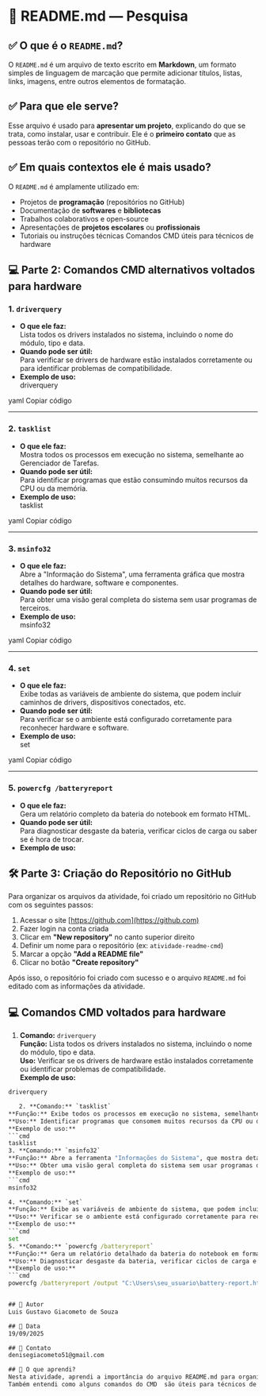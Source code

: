 # 📘 README.md — Pesquisa

## ✅ O que é o `README.md`?

O `README.md` é um arquivo de texto escrito em **Markdown**, um formato simples de linguagem de marcação que permite adicionar títulos, listas, links, imagens, entre outros elementos de formatação.

## ✅ Para que ele serve?

Esse arquivo é usado para **apresentar um projeto**, explicando do que se trata, como instalar, usar e contribuir. Ele é o **primeiro contato** que as pessoas terão com o repositório no GitHub.

## ✅ Em quais contextos ele é mais usado?

   
O `README.md` é amplamente utilizado em:

- Projetos de **programação** (repositórios no GitHub)
- Documentação de **softwares** e **bibliotecas**
- Trabalhos colaborativos e open-source
- Apresentações de **projetos escolares** ou **profissionais**
- Tutoriais ou instruções técnicas
Comandos CMD úteis para técnicos de hardware

## 💻 Parte 2: Comandos CMD alternativos voltados para hardware

### 1. `driverquery`
- **O que ele faz:**  
  Lista todos os drivers instalados no sistema, incluindo o nome do módulo, tipo e data.
- **Quando pode ser útil:**  
  Para verificar se drivers de hardware estão instalados corretamente ou para identificar problemas de compatibilidade.
- **Exemplo de uso:**  
driverquery

yaml
Copiar código

---

### 2. `tasklist`
- **O que ele faz:**  
Mostra todos os processos em execução no sistema, semelhante ao Gerenciador de Tarefas.
- **Quando pode ser útil:**  
Para identificar programas que estão consumindo muitos recursos da CPU ou da memória.
- **Exemplo de uso:**  
tasklist

yaml
Copiar código

---

### 3. `msinfo32`
- **O que ele faz:**  
Abre a "Informação do Sistema", uma ferramenta gráfica que mostra detalhes do hardware, software e componentes.
- **Quando pode ser útil:**  
Para obter uma visão geral completa do sistema sem usar programas de terceiros.
- **Exemplo de uso:**  
msinfo32

yaml
Copiar código

---

### 4. `set`
- **O que ele faz:**  
Exibe todas as variáveis de ambiente do sistema, que podem incluir caminhos de drivers, dispositivos conectados, etc.
- **Quando pode ser útil:**  
Para verificar se o ambiente está configurado corretamente para reconhecer hardware e software.
- **Exemplo de uso:**  
set

yaml
Copiar código

---

### 5. `powercfg /batteryreport`
- **O que ele faz:**  
Gera um relatório completo da bateria do notebook em formato HTML.
- **Quando pode ser útil:**  
Para diagnosticar desgaste da bateria, verificar ciclos de carga ou saber se é hora de trocar.
- **Exemplo de uso:**  



## 🛠️ Parte 3: Criação do Repositório no GitHub

Para organizar os arquivos da atividade, foi criado um repositório no GitHub com os seguintes passos:

1. Acessar o site [https://github.com](https://github.com)
2. Fazer login na conta criada
3. Clicar em **"New repository"** no canto superior direito
4. Definir um nome para o repositório (ex: `atividade-readme-cmd`)
5. Marcar a opção **"Add a README file"**
6. Clicar no botão **"Create repository"**

Após isso, o repositório foi criado com sucesso e o arquivo `README.md` foi editado com as informações da atividade.


## 💻 Comandos CMD voltados para hardware

1. **Comando:** `driverquery`  
**Função:** Lista todos os drivers instalados no sistema, incluindo o nome do módulo, tipo e data.  
**Uso:** Verificar se os drivers de hardware estão instalados corretamente ou identificar problemas de compatibilidade.  
**Exemplo de uso:**
```cmd
driverquery

   2. **Comando:** `tasklist`  
**Função:** Exibe todos os processos em execução no sistema, semelhante ao Gerenciador de Tarefas.  
**Uso:** Identificar programas que consomem muitos recursos da CPU ou da memória.  
**Exemplo de uso:**
```cmd
tasklist
3. **Comando:** `msinfo32`  
**Função:** Abre a ferramenta "Informações do Sistema", que mostra detalhes do hardware, software e componentes do computador.  
**Uso:** Obter uma visão geral completa do sistema sem usar programas de terceiros.  
**Exemplo de uso:**
```cmd
msinfo32

4. **Comando:** `set`  
**Função:** Exibe as variáveis de ambiente do sistema, que podem incluir configurações relacionadas ao hardware e software.  
**Uso:** Verificar se o ambiente está configurado corretamente para reconhecer hardware e software.  
**Exemplo de uso:**
```cmd
set
5. **Comando:** `powercfg /batteryreport`  
**Função:** Gera um relatório detalhado da bateria do notebook em formato HTML.  
**Uso:** Diagnosticar desgaste da bateria, verificar ciclos de carga e avaliar a saúde da bateria.  
**Exemplo de uso:**
```cmd
powercfg /batteryreport /output "C:\Users\seu_usuario\battery-report.html"


## 👤 Autor  
Luis Gustavo Giacometo de Souza

## 📅 Data  
19/09/2025

## 📧 Contato  
denisegiacometo51@gmail.com

## 🧠 O que aprendi?  
Nesta atividade, aprendi a importância do arquivo README.md para organizar e apresentar informações sobre projetos no GitHub.  
Também entendi como alguns comandos do CMD  são úteis para técnicos de hardware, essas ferramentas são fundamentais para manter o funcionamento correto do hardware e do sistema operacional.

